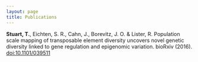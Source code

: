 ```yaml
---
layout: page
title: Publications
---
```


**Stuart, T.**, Eichten, S. R., Cahn, J., Borevitz, J. O. & Lister, R. Population scale mapping of transposable element diversity uncovers novel genetic diversity linked to gene regulation and epigenomic variation. bioRxiv (2016). [doi:10.1101/039511](http://biorxiv.org/content/early/2016/02/11/039511)